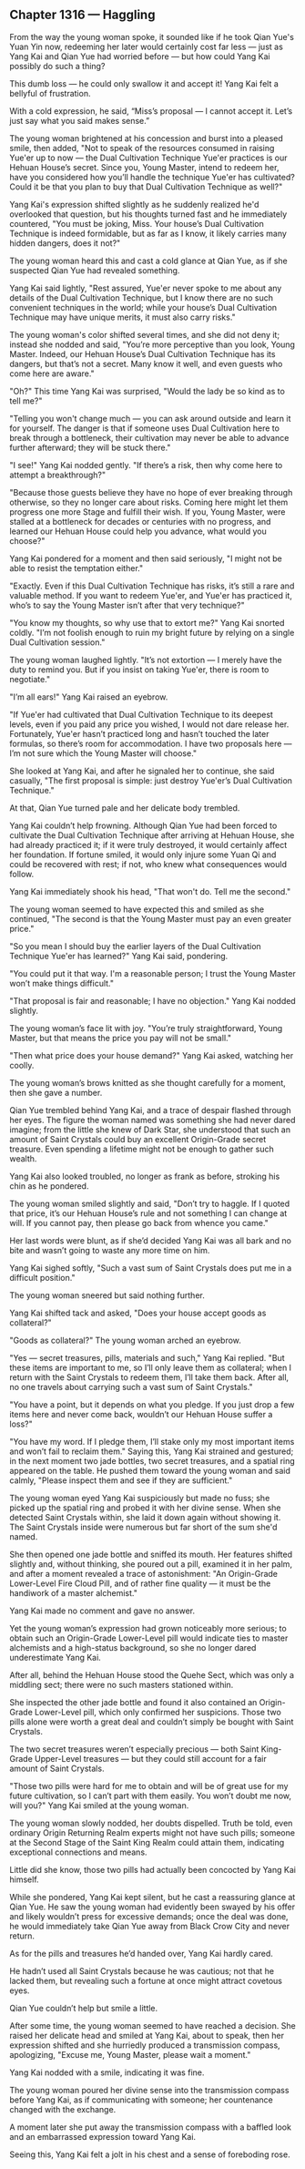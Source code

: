 ## Chapter 1316 — Haggling

From the way the young woman spoke, it sounded like if he took Qian Yue's Yuan Yin now, redeeming her later would certainly cost far less — just as Yang Kai and Qian Yue had worried before — but how could Yang Kai possibly do such a thing?

This dumb loss — he could only swallow it and accept it! Yang Kai felt a bellyful of frustration.

With a cold expression, he said, “Miss’s proposal — I cannot accept it. Let’s just say what you said makes sense.”

The young woman brightened at his concession and burst into a pleased smile, then added, "Not to speak of the resources consumed in raising Yue'er up to now — the Dual Cultivation Technique Yue'er practices is our Hehuan House’s secret. Since you, Young Master, intend to redeem her, have you considered how you’ll handle the technique Yue'er has cultivated? Could it be that you plan to buy that Dual Cultivation Technique as well?"

Yang Kai's expression shifted slightly as he suddenly realized he'd overlooked that question, but his thoughts turned fast and he immediately countered, "You must be joking, Miss. Your house’s Dual Cultivation Technique is indeed formidable, but as far as I know, it likely carries many hidden dangers, does it not?"

The young woman heard this and cast a cold glance at Qian Yue, as if she suspected Qian Yue had revealed something.

Yang Kai said lightly, "Rest assured, Yue'er never spoke to me about any details of the Dual Cultivation Technique, but I know there are no such convenient techniques in the world; while your house’s Dual Cultivation Technique may have unique merits, it must also carry risks."

The young woman's color shifted several times, and she did not deny it; instead she nodded and said, "You’re more perceptive than you look, Young Master. Indeed, our Hehuan House’s Dual Cultivation Technique has its dangers, but that’s not a secret. Many know it well, and even guests who come here are aware."

"Oh?" This time Yang Kai was surprised, "Would the lady be so kind as to tell me?"

"Telling you won't change much — you can ask around outside and learn it for yourself. The danger is that if someone uses Dual Cultivation here to break through a bottleneck, their cultivation may never be able to advance further afterward; they will be stuck there."

"I see!" Yang Kai nodded gently. "If there’s a risk, then why come here to attempt a breakthrough?"

"Because those guests believe they have no hope of ever breaking through otherwise, so they no longer care about risks. Coming here might let them progress one more Stage and fulfill their wish. If you, Young Master, were stalled at a bottleneck for decades or centuries with no progress, and learned our Hehuan House could help you advance, what would you choose?"

Yang Kai pondered for a moment and then said seriously, "I might not be able to resist the temptation either."

"Exactly. Even if this Dual Cultivation Technique has risks, it’s still a rare and valuable method. If you want to redeem Yue'er, and Yue'er has practiced it, who’s to say the Young Master isn’t after that very technique?"

"You know my thoughts, so why use that to extort me?" Yang Kai snorted coldly. "I’m not foolish enough to ruin my bright future by relying on a single Dual Cultivation session."

The young woman laughed lightly. "It’s not extortion — I merely have the duty to remind you. But if you insist on taking Yue'er, there is room to negotiate."

"I’m all ears!" Yang Kai raised an eyebrow.

"If Yue'er had cultivated that Dual Cultivation Technique to its deepest levels, even if you paid any price you wished, I would not dare release her. Fortunately, Yue'er hasn’t practiced long and hasn’t touched the later formulas, so there’s room for accommodation. I have two proposals here — I’m not sure which the Young Master will choose."

She looked at Yang Kai, and after he signaled her to continue, she said casually, "The first proposal is simple: just destroy Yue'er’s Dual Cultivation Technique."

At that, Qian Yue turned pale and her delicate body trembled.

Yang Kai couldn’t help frowning. Although Qian Yue had been forced to cultivate the Dual Cultivation Technique after arriving at Hehuan House, she had already practiced it; if it were truly destroyed, it would certainly affect her foundation. If fortune smiled, it would only injure some Yuan Qi and could be recovered with rest; if not, who knew what consequences would follow.

Yang Kai immediately shook his head, "That won't do. Tell me the second."

The young woman seemed to have expected this and smiled as she continued, "The second is that the Young Master must pay an even greater price."

"So you mean I should buy the earlier layers of the Dual Cultivation Technique Yue'er has learned?" Yang Kai said, pondering.

"You could put it that way. I'm a reasonable person; I trust the Young Master won’t make things difficult."

"That proposal is fair and reasonable; I have no objection." Yang Kai nodded slightly.

The young woman’s face lit with joy. "You’re truly straightforward, Young Master, but that means the price you pay will not be small."

"Then what price does your house demand?" Yang Kai asked, watching her coolly.

The young woman’s brows knitted as she thought carefully for a moment, then she gave a number.

Qian Yue trembled behind Yang Kai, and a trace of despair flashed through her eyes. The figure the woman named was something she had never dared imagine; from the little she knew of Dark Star, she understood that such an amount of Saint Crystals could buy an excellent Origin-Grade secret treasure. Even spending a lifetime might not be enough to gather such wealth.

Yang Kai also looked troubled, no longer as frank as before, stroking his chin as he pondered.

The young woman smiled slightly and said, "Don’t try to haggle. If I quoted that price, it’s our Hehuan House’s rule and not something I can change at will. If you cannot pay, then please go back from whence you came."

Her last words were blunt, as if she’d decided Yang Kai was all bark and no bite and wasn’t going to waste any more time on him.

Yang Kai sighed softly, "Such a vast sum of Saint Crystals does put me in a difficult position."

The young woman sneered but said nothing further.

Yang Kai shifted tack and asked, "Does your house accept goods as collateral?"

"Goods as collateral?" The young woman arched an eyebrow.

"Yes — secret treasures, pills, materials and such," Yang Kai replied. "But these items are important to me, so I’ll only leave them as collateral; when I return with the Saint Crystals to redeem them, I’ll take them back. After all, no one travels about carrying such a vast sum of Saint Crystals."

"You have a point, but it depends on what you pledge. If you just drop a few items here and never come back, wouldn’t our Hehuan House suffer a loss?"

"You have my word. If I pledge them, I’ll stake only my most important items and won’t fail to reclaim them." Saying this, Yang Kai strained and gestured; in the next moment two jade bottles, two secret treasures, and a spatial ring appeared on the table. He pushed them toward the young woman and said calmly, "Please inspect them and see if they are sufficient."

The young woman eyed Yang Kai suspiciously but made no fuss; she picked up the spatial ring and probed it with her divine sense. When she detected Saint Crystals within, she laid it down again without showing it. The Saint Crystals inside were numerous but far short of the sum she'd named.

She then opened one jade bottle and sniffed its mouth. Her features shifted slightly and, without thinking, she poured out a pill, examined it in her palm, and after a moment revealed a trace of astonishment: "An Origin-Grade Lower-Level Fire Cloud Pill, and of rather fine quality — it must be the handiwork of a master alchemist."

Yang Kai made no comment and gave no answer.

Yet the young woman’s expression had grown noticeably more serious; to obtain such an Origin-Grade Lower-Level pill would indicate ties to master alchemists and a high-status background, so she no longer dared underestimate Yang Kai.

After all, behind the Hehuan House stood the Quehe Sect, which was only a middling sect; there were no such masters stationed within.

She inspected the other jade bottle and found it also contained an Origin-Grade Lower-Level pill, which only confirmed her suspicions. Those two pills alone were worth a great deal and couldn’t simply be bought with Saint Crystals.

The two secret treasures weren’t especially precious — both Saint King-Grade Upper-Level treasures — but they could still account for a fair amount of Saint Crystals.

"Those two pills were hard for me to obtain and will be of great use for my future cultivation, so I can’t part with them easily. You won’t doubt me now, will you?" Yang Kai smiled at the young woman.

The young woman slowly nodded, her doubts dispelled. Truth be told, even ordinary Origin Returning Realm experts might not have such pills; someone at the Second Stage of the Saint King Realm could attain them, indicating exceptional connections and means.

Little did she know, those two pills had actually been concocted by Yang Kai himself.

While she pondered, Yang Kai kept silent, but he cast a reassuring glance at Qian Yue. He saw the young woman had evidently been swayed by his offer and likely wouldn’t press for excessive demands; once the deal was done, he would immediately take Qian Yue away from Black Crow City and never return.

As for the pills and treasures he’d handed over, Yang Kai hardly cared.

He hadn’t used all Saint Crystals because he was cautious; not that he lacked them, but revealing such a fortune at once might attract covetous eyes.

Qian Yue couldn’t help but smile a little.

After some time, the young woman seemed to have reached a decision. She raised her delicate head and smiled at Yang Kai, about to speak, then her expression shifted and she hurriedly produced a transmission compass, apologizing, "Excuse me, Young Master, please wait a moment."

Yang Kai nodded with a smile, indicating it was fine.

The young woman poured her divine sense into the transmission compass before Yang Kai, as if communicating with someone; her countenance changed with the exchange.

A moment later she put away the transmission compass with a baffled look and an embarrassed expression toward Yang Kai.

Seeing this, Yang Kai felt a jolt in his chest and a sense of foreboding rose.